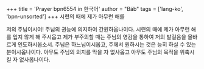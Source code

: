 +++
title = 'Prayer bpn6554 in 한국어'
author = "Báb"
tags = ['lang-ko', 'bpn-unsorted']
+++
시련의 때에 제가 아무런 해를

저의 주님이시여! 주님의 권능에 의지하여 간원하옵나이다. 시련의 때에 제가 아무런 해를 입지 않게 해 주시옵고 제가 부주의할 때는 주님의 영감을 통하여 저의 발걸음을 올바르게 인도하시옵소서. 주님은 하느님이시옵고, 주께서 원하시는 것은 능히 하실 수 있는 분이시옵나이다. 아무도 주님의 의지를 막을 자 없사옵고 아무도 주님의 목적을 위축시킬 자 없사옵나이다.
